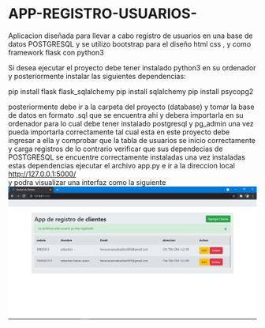 # APP-REGISTRO-USUARIOS-
Aplicacion diseñada para llevar a cabo registro de usuarios en una base de datos POSTGRESQL y se utilizo bootstrap para el diseño html css , y como framework flask con python3


Si desea ejecutar el proyecto debe tener instalado python3 en su ordenador y posteriormente instalar las siguientes dependencias:

  pip install flask
  flask_sqlalchemy
  pip install sqlalchemy
  pip install psycopg2

posteriormente debe ir a la carpeta del proyecto (database) y tomar la base de datos en formato .sql que se encuentra ahi y debera importarla en su ordenador 
para lo cual debe tener instalado postgresql y pg_admin una vez pueda importarla correctamente tal cual esta en este proyecto debe ingresar a ella y comprobar que la tabla de usuarios se inicio correctamente y carga registros de lo contrario verificar que sus dependecias de POSTGRESQL se encuentre correctamente instaladas
una vez instaladas estas dependencias ejecutar el archivo app.py e ir a la direccion local http://127.0.0.1:5000/  
y podra visualizar una interfaz como la siguiente 
 ![alt text](https://github.com/sebas1017/APP-REGISTRO-USUARIOS-/blob/main/app.png?raw=true)
